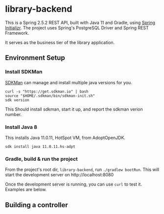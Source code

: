 # library-backend

This is a Spring 2.5.2 REST API, built with Java 11 and Gradle, using [Spring Initializr](https://start.spring.io/).  The project uses Spring's PostgreSQL Driver and Spring REST Framework.

It serves as the business tier of the library application.

## Environment Setup

### Install SDKMan

[SDKMan](https://sdkman.io/install) can manage and install multiple java versions for you.

```
curl -s "https://get.sdkman.io" | bash
source "$HOME/.sdkman/bin/sdkman-init.sh"
sdk version
```

This Should install sdkman, start it up, and report the sdkman verion number.

### Install Java 8

This installs Java 11.0.11, HotSpot VM, from AdoptOpenJDK.

```
sdk install java 11.0.11.hs-adpt
```

### Gradle, build & run the project

From the project's root dir, `library-backend`, run `./gradlew bootRun`.  This will start the development server on http://localhost:8080

Once the development server is running, you can use `curl` to test it.  Examples are below.

## Building a controller





